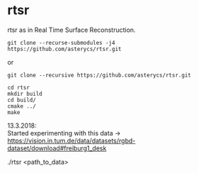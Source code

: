 # rtsr
rtsr as in Real Time Surface Reconstruction.

```
git clone --recurse-submodules -j4 https://github.com/asterycs/rtsr.git
```  
or
```
git clone --recursive https://github.com/asterycs/rtsr.git
```
```
cd rtsr
mkdir build
cd build/
cmake ../
make
```

13.3.2018:  
Started experimenting with this data -> https://vision.in.tum.de/data/datasets/rgbd-dataset/download#freiburg1_desk

./rtsr <path_to_data>
